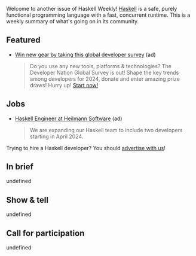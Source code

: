 Welcome to another issue of Haskell Weekly!
[Haskell](https://www.haskell.org) is a safe, purely functional programming language with a fast, concurrent runtime.
This is a weekly summary of what's going on in its community.

## Featured

- [Win new gear by taking this global developer survey](https://developereconomics.net/?member_id=haskell) (ad)
  > Do you use any new tools, platforms & technologies? The Developer Nation Global Survey is out! Shape the key trends among developers for 2024, donate and enter amazing prize draws! Hurry up! [Start now!](https://developereconomics.net/?member_id=haskell)

## Jobs

<!-- Runs from 2023-12-28 to 2024-01-18. -->
- [Haskell Engineer at Heilmann Software](https://www.heilmannsoftware.com/de/jobs/haskell-softwareentwickler/) (ad)
  > We are expanding our Haskell team to include two developers starting in April 2024.

Trying to hire a Haskell developer?
You should [advertise with us](https://haskellweekly.news/advertising.html)!

## In brief

undefined

## Show & tell

undefined

## Call for participation

undefined
